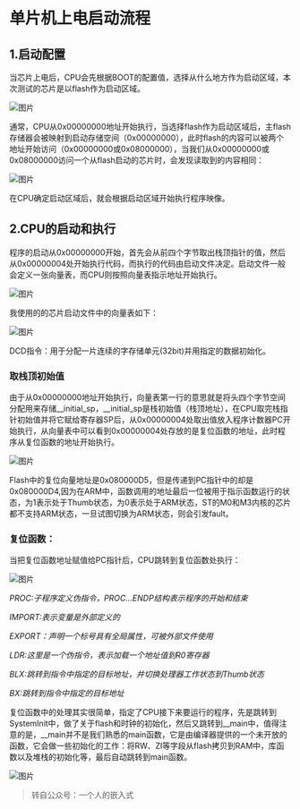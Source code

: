 # 单片机上电启动流程

## **1.启动配置**

当芯片上电后，CPU会先根据BOOT的配置值，选择从什么地方作为启动区域，本次测试的芯片是以flash作为启动区域。

![图片](https://mmbiz.qpic.cn/mmbiz_png/OXibdb6icc2ibHCHjo3s6OzNDwTPaNcMRjktAVvUDsV3jibwBFPjq8f2KrW6TX2AibvMSSV42WaP2UGwIYgZAicjN8wQ/640?wx_fmt=png&tp=webp&wxfrom=5&wx_lazy=1&wx_co=1)

通常，CPU从0x00000000地址开始执行，当选择flash作为启动区域后，主flash存储器会被映射到启动存储空间（0x00000000），此时flash的内容可以被两个地址开始访问（0x00000000或0x08000000），当我们从0x00000000或0x08000000访问一个从flash启动的芯片时，会发现读取到的内容相同：   

![图片](https://mmbiz.qpic.cn/mmbiz_png/OXibdb6icc2ibHCHjo3s6OzNDwTPaNcMRjkPYT0UYxnnvKbsbM0icmD0weLhrZq3ibWzJagx2pdrtjalTzrA5PDpGqA/640?wx_fmt=png&tp=webp&wxfrom=5&wx_lazy=1&wx_co=1)

在CPU确定启动区域后，就会根据启动区域开始执行程序映像。



## **2.CPU的启动和执行**

程序的启动从0x00000000开始，首先会从前四个字节取出栈顶指针的值，然后从0x00000004处开始执行代码，而执行的代码由启动文件决定。启动文件一般会定义一张向量表，而CPU则按照向量表指示地址开始执行。  

![图片](https://mmbiz.qpic.cn/mmbiz_png/OXibdb6icc2ibHCHjo3s6OzNDwTPaNcMRjkgibZzZVYwLGj8PMHSrBtXA6DV0Wl6aOpp1pGyWIyWibKyQ7m4Lyx97wg/640?wx_fmt=png&tp=webp&wxfrom=5&wx_lazy=1&wx_co=1)





我使用的的芯片启动文件中的向量表如下：



![图片](https://mmbiz.qpic.cn/mmbiz_png/OXibdb6icc2ibHCHjo3s6OzNDwTPaNcMRjkcrtRKCDWmLjCJw2RHPOHIFeBibH5f5ym5g2Jibaic2V9ZyGQW4dxYmYZw/640?wx_fmt=png&tp=webp&wxfrom=5&wx_lazy=1&wx_co=1)





DCD指令：用于分配一片连续的字存储单元(32bit)并用指定的数据初始化。



### **取栈顶初始值**   



由于从0x00000000地址开始执行，向量表第一行的意思就是将头四个字节空间分配用来存储__initial_sp，__initial_sp是栈初始值（栈顶地址），在CPU取完栈指针初始值并将它赋给寄存器SP后，从0x00000004处取出值放入程序计数器PC开始执行，从向量表中可以看到0x00000004处存放的是复位函数的地址，此时程序从复位函数的地址开始执行。





![图片](https://mmbiz.qpic.cn/mmbiz_png/OXibdb6icc2ibHCHjo3s6OzNDwTPaNcMRjksp8DFdCRvqIEqafibVwS5iafD5UMO0GFxzulADas7kte875Ll4bFicjmg/640?wx_fmt=png&tp=webp&wxfrom=5&wx_lazy=1&wx_co=1)



Flash中的复位向量地址是0x080000D5，但是传递到PC指针中的却是0x080000D4,因为在ARM中，函数调用的地址最后一位被用于指示函数运行的状态，为1表示处于Thumb状态，为0表示处于ARM状态，ST的M0和M3内核的芯片都不支持ARM状态，一旦试图切换为ARM状态，则会引发fault。 



### **复位函数：**



当把复位函数地址赋值给PC指针后，CPU跳转到复位函数处执行：   



![图片](https://mmbiz.qpic.cn/mmbiz_png/OXibdb6icc2ibHCHjo3s6OzNDwTPaNcMRjkzxpWcV0TfIxGUvPLtSIG6oXqYdD1AkhLfcVk6upWEj624cKuozic2RQ/640?wx_fmt=png&tp=webp&wxfrom=5&wx_lazy=1&wx_co=1)





*PROC:子程序定义伪指令，PROC…ENDP结构表示程序的开始和结束*

*IMPORT:表示变量是外部定义的*

*EXPORT：声明一个标号具有全局属性，可被外部文件使用*

*LDR:这里是一个伪指令，表示加载一个地址值到R0寄存器*

*BLX:跳转到指令中指定的目标地址，并切换处理器工作状态到Thumb状态*

*BX:跳转到指令中指定的目标地址*     

复位函数中的处理其实很简单，指定了CPU接下来要运行的程序，先是跳转到SystemInit中，做了关于flash和时钟的初始化，然后又跳转到__main中，值得注意的是，__main并不是我们熟悉的main函数，它是由编译器提供的一个未开放的函数，它会做一些初始化的工作：将RW、ZI等字段从flash拷贝到RAM中，库函数以及堆栈的初始化等，最后自动跳转到main函数。



![图片](https://mmbiz.qpic.cn/mmbiz_png/OXibdb6icc2ibHCHjo3s6OzNDwTPaNcMRjkfh7ziaZdpa6OktwLsDaCMYVVkiaibDTiak5boZB7V83NU8zsbALGn8MPvA/640?wx_fmt=png&tp=webp&wxfrom=5&wx_lazy=1&wx_co=1)



> 转自公众号：一个人的嵌入式
>
